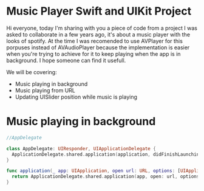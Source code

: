 # Music Player Swift and UIKit Project

Hi everyone, today I'm sharing with you a piece of code from a project I was asked to collaborate in a few years ago, it's about a music player with the looks of spotify.
At the time I was recomended to use AVPlayer for this porpuses instead of AVAudioPlayer because the implementation is easier when you're trying to achieve for it to keep playing when the app is in background.
I hope someone can find it usefull.

We will be covering:
* Music playing in background
* Music playing from URL
* Updating UISlider position while music is playing

# Music playing in background

```swift
//AppDelegate

class AppDelegate: UIResponder, UIApplicationDelegate {
  ApplicationDelegate.shared.application(application, didFinishLaunchingWithOptions: launchOptions) 
}

func application(_ app: UIApplication, open url: URL, options: [UIApplication.OpenURLOptionsKey : Any] = [:]) -> Bool {
  return ApplicationDelegate.shared.application(app, open: url, options: options)
}
```
